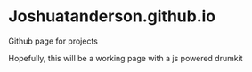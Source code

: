 # Joshuatanderson.github.io
Github page for projects

Hopefully, this will be a working page with a js powered drumkit

